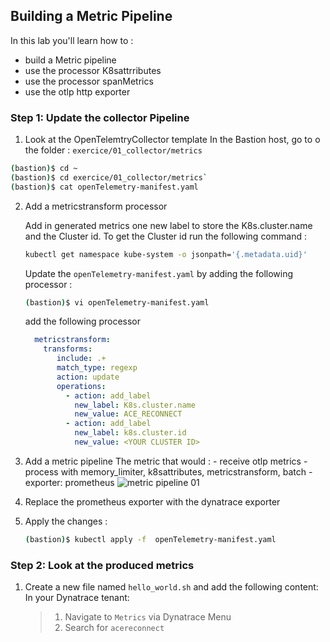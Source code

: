 ## Building a Metric Pipeline

In this lab you'll learn how to :
* build a Metric pipeline
* use the processor K8sattrributes
* use the processor spanMetrics
* use the otlp http exporter

### Step 1: Update the collector Pipeline
 1. Look at  the OpenTelemtryCollector template
   In the Bastion host, go to o the folder : `exercice/01_collector/metrics`
    
   ```bash
   (bastion)$ cd ~
   (bastion)$ cd exercice/01_collector/metrics`
   (bastion)$ cat openTelemetry-manifest.yaml
   ```

 2. Add a metricstransform processor 
    
     Add in generated metrics one new label to store the K8s.cluster.name and the Cluster id.
     To get the Cluster id run the following command :
    
     ```bash
     kubectl get namespace kube-system -o jsonpath='{.metadata.uid}'
     ```
    
    Update the `openTelemetry-manifest.yaml` by adding the following processor :
    
    ```bash
    (bastion)$ vi openTelemetry-manifest.yaml
    ```
    add the following processor 
    
    ```yaml
      metricstransform:
        transforms:
           include: .+
           match_type: regexp
           action: update
           operations:
             - action: add_label
               new_label: K8s.cluster.name 
               new_value: ACE_RECONNECT
             - action: add_label
               new_label: k8s.cluster.id
               new_value: <YOUR CLUSTER ID>             
    ```
    
1. Add a metric pipeline
    The metric that would :
        - receive otlp metrics
        - process with memory_limiter, k8sattributes, metricstransform, batch
        - exporter: prometheus
     ![metric pipeline 01](../../assets/images/metric_pipeline.png)
     
2. Replace the prometheus exporter with the dynatrace exporter 

3. Apply the changes :
   
   ```bash
   (bastion)$ kubectl apply -f  openTelemetry-manifest.yaml
   ```
   
### Step 2: Look at the produced metrics

1. Create a new file named `hello_world.sh` and add the following content:
   In your Dynatrace tenant:
   > 1. Navigate to `Metrics` via Dynatrace Menu
   > 2. Search for `acereconnect`
   

